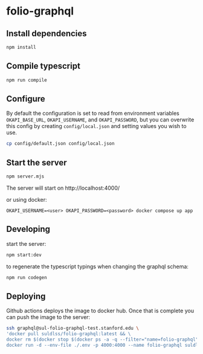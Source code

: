 # folio-graphql
## Install dependencies
```sh
npm install
```

## Compile typescript
```sh
npm run compile
```

## Configure
By default the configuration is set to read from environment variables `OKAPI_BASE_URL`, `OKAPI_USERNAME`, and `OKAPI_PASSWORD`, but you can overwrite this config by creating `config/local.json` and setting values you wish to use.
```sh
cp config/default.json config/local.json
```

## Start the server
```sh
npm server.mjs
```
The server will start on http://localhost:4000/

or using docker:
```
OKAPI_USERNAME=<user> OKAPI_PASSWORD=<password> docker compose up app
```

## Developing

start the server:
```sh
npm start:dev
```
to regenerate the typescript typings when changing the graphql schema:
```sh
npm run codegen
```

## Deploying

Github actions deploys the image to docker hub.  Once that is complete you can push the image to the server:

```sh
ssh graphql@sul-folio-graphql-test.stanford.edu \
'docker pull suldlss/folio-graphql:latest && \
docker rm $(docker stop $(docker ps -a -q --filter="name=folio-graphql")) && \
docker run -d --env-file ./.env -p 4000:4000 --name folio-graphql suldlss/folio-graphql:latest'
```